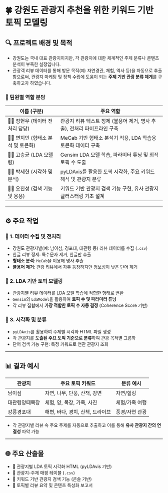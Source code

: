 # 🍀 강원도 관광지 추천을 위한 키워드 기반 토픽 모델링

## 🔍 프로젝트 배경 및 목적

- 강원도는 국내 대표 관광지이지만, 각 관광지에 대한 체계적인 주제 분류나 콘텐츠 분석이 부족한 실정입니다.
- 관광객 리뷰 데이터를 통해 방문 목적(예: 자연경관, 체험, 역사 등)을 자동으로 추출함으로써, 관광지 마케팅 및 정책 수립에 도움이 되는 **주제 기반 관광 분류 체계**를 구축하고자 하였습니다.

### 👥 팀원별 역할 분담

| 이름 (구분)   | 주요 역할 |
|--------------|-----------|
| 🧑‍💻 정현우 (데이터 전처리 담당) | 관광지 리뷰 텍스트 정제 (불용어 제거, 명사 추출), 전처리 파이프라인 구축 |
| 👩‍💻 변지민 (형태소 분석 및 토큰화) | MeCab 기반 형태소 분석기 적용, LDA 학습용 토큰화 데이터 구축 |
| 👨‍💻 고승균 (LDA 모델링) | Gensim LDA 모델 학습, 파라미터 튜닝 및 최적 토픽 수 도출 |
| 👩‍💻 박세현 (시각화 및 분석) | pyLDAvis를 활용한 토픽 시각화, 주요 키워드 해석 및 관광지 분류 |
| 👨‍💻 오진성 (검색 기능 및 응용) | 키워드 기반 관광지 검색 기능 구현, 유사 관광지 클러스터링 기초 설계 |

---

## ⚙️ 주요 작업

### 📌 1. 데이터 수집 및 전처리
- 강원도 관광지별(예: 남이섬, 경포대, 대관령 등) 리뷰 데이터를 수집 (`.csv`)
- 한글 리뷰 정제: 특수문자 제거, 한글만 추출
- **형태소 분석**: `MeCab`을 이용해 명사 추출
- **불용어 제거**: 관광 리뷰에서 자주 등장하지만 정보성이 낮은 단어 제거

### 📌 2. LDA 기반 토픽 모델링
- 관광지별 리뷰 데이터를 LDA 모델 학습에 적합한 형태로 변환
- `Gensim`의 `LdaModel`을 활용하여 **토픽 수 및 파라미터 튜닝**
- 각 리뷰 집합에서 **가장 적합한 토픽 수 자동 결정** (Coherence Score 기반)

### 📌 3. 시각화 및 분류
- `pyLDAvis`를 활용하여 주제별 시각화 HTML 파일 생성
- 각 관광지를 **도출된 주요 토픽 기준으로 분류**하여 관광 목적별 그룹화
- 단어 검색 기능 구현: 특정 키워드로 연관 관광지 조회

---

## 📊 결과 예시

| 관광지        | 주요 토픽 키워드                           | 분류 예시         |
|---------------|---------------------------------------------|-------------------|
| 남이섬        | 자연, 나무, 단풍, 산책, 강변               | 자연/힐링         |
| 대관령양떼목장 | 체험, 양, 목장, 가족, 사진                 | 체험/가족 여행    |
| 강릉경포대     | 해변, 바다, 경치, 산책, 드라이브           | 풍경/자연 관광    |

- 각 관광지별 리뷰 속 주요 주제를 자동으로 추출하고 이를 통해 **유사 관광지 간의 연결성** 파악 가능

---

## 🌐 주요 산출물

- 📝 관광지별 LDA 토픽 시각화 HTML (pyLDAvis 기반)
- 📄 관광지-주제 매핑 테이블 (`.csv`)
- 🧠 키워드 기반 관광지 검색 기능 (콘솔 기반)
- 🔎 토픽별 리뷰 요약 및 콘텐츠 특성화 보고서

